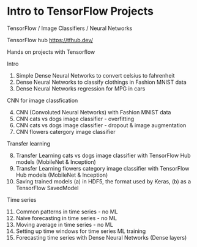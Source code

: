 # Intro to TensorFlow Projects

TensorFlow / Image Classifiers / Neural Networks

TensorFlow hub https://tfhub.dev/

Hands on projects with Tensorflow

Intro

01. Simple Dense Neural Networks to convert celsius to fahrenheit
02. Dense Neural Networks to classify clothings in Fashion MNIST data
03. Dense Neural Networks regression for MPG in cars

CNN for image classfication

04. CNN (Convoluted Neural Networks) with Fashion MNIST data
05. CNN cats vs dogs image classifier - overfitting
06. CNN cats vs dogs image classifier - dropout & image augmentation
07. CNN flowers catergory image classifier

Transfer learning

08. Transfer Learning cats vs dogs image classifier with TensorFlow Hub models (MobileNet & Inception)
09. Transfer Learning flowers category image classifier with TensorFlow Hub models (MobileNet & Inception)
10. Saving trained models (a) in HDF5, the format used by Keras, (b) as a TensorFlow SavedModel

Time series

11. Common patterns in time series   - no ML
12. Naive forecasting in time series - no ML
13. Moving average in time series    - no ML
14. Setting up time windows for time series ML training
15. Forecasting time series with Dense Neural Networks (Dense layers)
